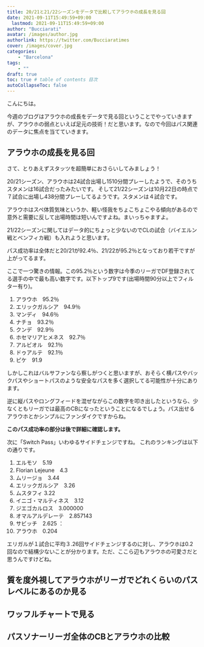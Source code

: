 ```yaml
---
title: 20/21と21/22シーズンをデータで比較してアラウホの成長を見る回
date: 2021-09-11T15:49:59+09:00
　lastmod: 2021-09-11T15:49:59+09:00
author: "Bucciarati"
avatar: /images/author.jpg
authorlink: https://twitter.com/Bucciaratimes
cover: /images/cover.jpg
categories:
    - "Barcelona"
tags: 
    - ""
draft: true
toc: true # table of contents 目次
autoCollapseToc: false
---
```


こんにちは。

今週のブログはアラウホの成長をデータで見る回ということでやっていきますが、アラウホの弱点といえば足元の技術！だと思います。なので今回はパス関連のデータに焦点を当てていきます。

## アラウホの成長を見る回

さて、とりあえずスタッツを超簡単におさらいしてみましょう！

20/21シーズン、アラウホは24試合出場し1510分間プレーしたようで、そのうちスタメンは16試合だったみたいです。
そして21/22シーズンは10月22日の時点で７試合に出場し438分間プレーしてるようです。スタメンは４試合です。

アラウホはスペ体質気味というか、軽い怪我をちょこちょこやる傾向があるので意外と需要に反して出場時間は短いんですよね。まいっちゃますよ。

21/22シーズンに関してはデータ的にちょっと少ないのでCLの試合（バイエルン戦とベンフィカ戦）も入れようと思います。

パス成功率は全体だと20/21が92.4％、21/22が95.2％となっており若干ですが上がってるます。

ここで一つ驚きの情報。この95.2％という数字は今季のリーガでDF登録されてる選手の中で最も高い数字です。以下トップ9です(出場時間90分以上でフィルター有り)。

1.  アラウホ　95.2％
2.  エリックガルシア　94.9％
3.  マンディ　94.6％
4.  ナチョ　93.2％
5.  クンデ　92.9％
6.  ホセマリアヒメネス　92.7％
7.  アルビオル　92.1％
8.  ドゥアルテ　92.1％
9.  ピケ　91.9

しかしこれはバルサファンなら察しがつくと思いますが、おそらく横パスやバックパスやショートパスのような安全なパスを多く選択してる可能性が十分にあります。

逆に縦パスやロングフィードを混ぜながらこの数字を叩き出したというなら、少なくともリーガでは最高のCBになったということになるでしょう。パス出せるアラウホとかシンプルにファンダイクですからね。

**このパス成功率の部分は後で詳細に確認します。**

次に「Switch Pass」いわゆるサイドチェンジですね。
これのランキングは以下の通りです。

1. エルモソ　5.19
2. Florian Lejeune　4.3
3. ムリージョ　3.44
4. エリックガルシア　3.26
5. ムスタフィ 3.22
6. イニゴ・マルティネス　3.12
7. ジエゴカルロス　3.000000
8. オマルアルデレーテ　2.857143
9.  サビッチ　2.625
：
82.  アラウホ　0.204

エリガルが１試合に平均３.26回サイドチェンジするのに対し、アラウホは0.2回なので結構少ないことが分かります。ただ、ここら辺もアラウホの可愛さだと思うんですけどね。

## 質を度外視してアラウホがリーガでどれくらいのパスレベルにあるのか見る


## ワッフルチャートで見る



## パスソナーリーガ全体のCBとアラウホの比較 


